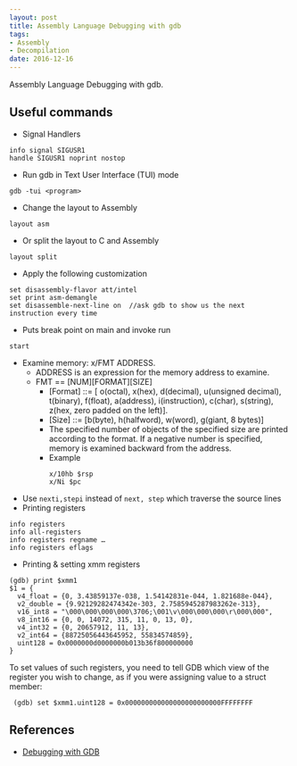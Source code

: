 ```yaml
---
layout: post
title: Assembly Language Debugging with gdb
tags:
- Assembly
- Decompilation
date: 2016-12-16
---
```

Assembly Language Debugging with gdb.

## Useful commands
- Signal Handlers
```
info signal SIGUSR1
handle SIGUSR1 noprint nostop
```

- Run gdb in Text User Interface (TUI) mode
```shell
gdb -tui <program>
```

- Change the layout to Assembly
```
layout asm
```
- Or split the layout to C and Assembly
```
layout split
```
- Apply the following customization
```
set disassembly-flavor att/intel
set print asm-demangle
set disassemble-next-line on  //ask gdb to show us the next instruction every time
```
- Puts break point on main and invoke run
```
start
```

- Examine memory: x/FMT ADDRESS.
  - ADDRESS is an expression for the memory address to examine.
  - FMT == [NUM][FORMAT][SIZE]
    - [Format] ::= [ o(octal), x(hex), d(decimal), u(unsigned decimal), t(binary), f(float), a(address), i(instruction), c(char), s(string), z(hex, zero padded on the left)].
    - [Size] ::= [b(byte), h(halfword), w(word), g(giant, 8 bytes)]
    - The specified number of objects of the specified size are printed according to the format.  If a negative number is specified, memory is examined backward from the address.
    - Example
      ```
      x/10hb $rsp
      x/Ni $pc
      ```
- Use `nexti,stepi` instead of `next, step` which traverse the source lines
- Printing registers
```
info registers
info all-registers
info registers regname …
info registers eflags
```
- Printing & setting xmm registers
```
(gdb) print $xmm1
$1 = {
  v4_float = {0, 3.43859137e-038, 1.54142831e-044, 1.821688e-044},
  v2_double = {9.92129282474342e-303, 2.7585945287983262e-313},
  v16_int8 = "\000\000\000\000\3706;\001\v\000\000\000\r\000\000",
  v8_int16 = {0, 0, 14072, 315, 11, 0, 13, 0},
  v4_int32 = {0, 20657912, 11, 13},
  v2_int64 = {88725056443645952, 55834574859},
  uint128 = 0x0000000d0000000b013b36f800000000
}
```
To set values of such registers, you need to tell GDB which view of the register you wish to change, as if you were assigning value to a struct member:
```
 (gdb) set $xmm1.uint128 = 0x000000000000000000000000FFFFFFFF
```

## References
- [Debugging with GDB](https://sourceware.org/gdb/onlinedocs/gdb/index.html#SEC_Contents)
